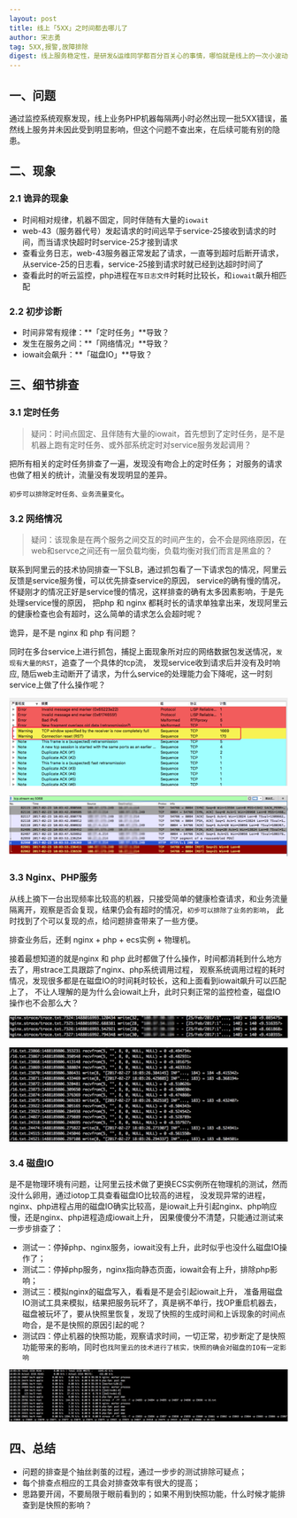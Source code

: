 ```yaml
---
layout: post
title: 线上「5XX」之时间都去哪儿了
author: 宋志勇
tag: 5XX,报警,故障排除
digest: 线上服务稳定性，是研发&运维同学都百分百关心的事情，哪怕就是线上的一次小波动、小报警，我们都必须知道问题发生的原因是「为什么」？本文就是通过一个线上PHP机器规律性抛出5XX错误而展开的问题追查过程。
---
```



## 一、问题
通过监控系统观察发现，线上业务PHP机器每隔两小时必然出现一批5XX错误，虽然线上服务并未因此受到明显影响，但这个问题不查出来，在后续可能有别的隐患。

## 二、现象

### 2.1 诡异的现象
 
* 时间相对规律，机器不固定，同时伴随有大量的`iowait`
* web-43（服务器代号）发起请求的时间远早于service-25接收到请求的时间，而当请求快超时时service-25才接到请求
* 查看业务日志，web-43服务器正常发起了请求，一直等到超时后断开请求，从service-25的日志看，service-25接到请求时就已经到达超时时间了
* 查看此时的听云监控，php进程在`写日志文件`时耗时比较长，和`iowait`飙升相匹配

### 2.2 初步诊断

* 时间非常有规律：**「定时任务」**导致？
* 发生在服务之间：**「网络情况」**导致？
* iowait会飙升：**「磁盘IO」**导致？

## 三、细节排查

### 3.1 定时任务
> 疑问：时间点固定、且伴随有大量的iowait，首先想到了定时任务，是不是机器上跑有定时任务、或外部系统定时对service服务发起调用？

把所有相关的定时任务排查了一遍，发现没有吻合上的定时任务；
对服务的请求也做了相关的统计，流量没有发现明显的差异。

`初步可以排除定时任务、业务流量变化`。

### 3.2 网络情况
> 疑问：该现象是在两个服务之间交互的时间产生的，会不会是网络原因，在web和servce之间还有一层负载均衡，负载均衡对我们而言是黑盒的？

联系到阿里云的技术协同排查一下SLB，通过抓包看了一下请求包的情况，阿里云反馈是service服务慢，可以优先排查service的原因，
service的确有慢的情况，怀疑刚才的情况正好是service慢的情况，这样排查的确有太多因素影响，于是先处理service慢的原因，
把php 和 nginx 都耗时长的请求单独拿出来，发现阿里云的健康检查也会有超时，这么简单的请求怎么会超时呢？

诡异，是不是 nginx 和 php 有问题？

同时在多台service上进行抓包，捕捉上面现象所对应的网络数据包发送情况，`发现有大量的RST`，追查了一个具体的tcp流，
发现service收到请求后并没有及时响应, 随后web主动断开了请求，为什么service的处理能力会下降呢，这一时刻service上做了什么操作呢？

![](/public/images/5xx/01.png)

![](/public/images/5xx/02.png)


### 3.3 Nginx、PHP服务
从线上摘下一台出现频率比较高的机器，只接受简单的健康检查请求，和业务流量隔离开，观察是否会复现，结果仍会有超时的情况，`初步可以排除了业务的影响`，
此时找到了个可以复现的点，给问题排查带来了一些方便。

排查业务后，还剩 nginx + php + ecs实例 + 物理机。

接着最想知道的就是nginx 和 php 此时都做了什么操作，时间都消耗到什么地方去了，用strace工具跟踪了nginx、php系统调用过程，
观察系统调用过程的耗时情况，发现很多都是在磁盘IO的时间耗时较长，这和上面看到iowait飙升可以匹配上了，
不让人理解的是为什么会iowait上升，此时只剩正常的监控检查，磁盘IO操作也不会那么大？

![](/public/images/5xx/03.png)

![](/public/images/5xx/04.png)

### 3.4 磁盘IO
是不是物理环境有问题，让阿里云技术做了更换ECS实例所在物理机的测试，然而没什么卵用，通过iotop工具查看磁盘IO比较高的进程，
没发现异常的进程，nginx、php进程占用的磁盘IO确实比较高，是iowait上升引起nginx、php响应慢，还是nginx、php进程造成iowait上升，
因果傻傻分不清楚，只能通过测试来一步步排查了：

* 测试一：停掉php、nginx服务，iowait没有上升，此时似乎也没什么磁盘IO操作了；
* 测试二：停掉php服务，nginx指向静态页面，iowait会有上升，排除php影响；
* 测试三：模拟nginx的磁盘写入，看看是不是会引起iowait上升， 准备用磁盘IO测试工具来模拟，结果把服务玩坏了，真是祸不单行，找OP重启机器去，磁盘被玩坏了，要从快照里恢复，发现了快照的生成时间和上诉现象的时间点吻合，是不是快照的原因引起的呢？
* 测试四：停止机器的快照功能，观察请求时间，一切正常，初步断定了是快照功能带来的影响，同时也`找阿里云的技术进行了核实，快照的确会对磁盘的IO有一定影响`

![](/public/images/5xx/05.png)

## 四、总结
* 问题的排查是个抽丝剥茧的过程，通过一步步的测试排除可疑点；
* 每个排查点相应的工具会对排查效率有很大的提高；
* 思路要开阔，不要局限于眼前看到的；如果不用到快照功能，什么时候才能排查到是快照的影响？